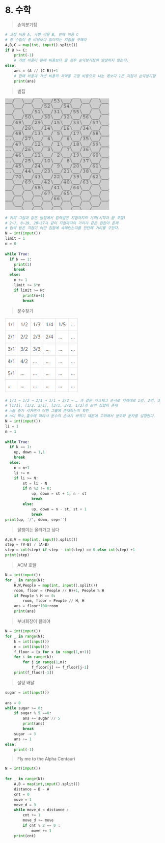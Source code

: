 # 8. 수학

> 손익분기점

```python
# 고정 비용 A, 가변 비용 B, 판매 비용 C
# 총 수입이 총 비용보다 많아지는 지점을 구해라
A,B,C = map(int, input().split())
if B >= C:
    print(-1)
    # 가변 비용이 판매 비용보다 클 경우 손익분기점이 발생하지 않는다.
else:
    ans = (A // (C-B))+1
    # 판매 비용과 가변 비용의 차액을 고정 비용으로 나눈 몫보다 1큰 지점이 손익분기점
    print(ans)
```

> 벌집

![image-20211216113924054](markdown-images/image-20211216113924054.png)

```python
# 위의 그림과 같은 벌집에서 입력받은 지점까지의 거리(시작과 끝 포함) 
# 2~7, 8~19, 20~37과 같이 지점까지의 거리가 같은 집합이 존재
# 입력 받은 지점이 어떤 집합에 속해있는지를 판단해 거리를 구한다.
N = int(input())
limit = 1
n = 0

while True:
  if N == 1:
    print(1)
    break
  else:
    n += 1
    limit += 6*n
    if limit >= N:
        print(n+1)
        break
```

> 분수찾기

![image-20211216114239172](markdown-images/image-20211216114239172.png)

```python
# 1/1 → 1/2 → 2/1 → 3/1 → 2/2 → … 과 같은 지그재그 순서로 차례대로 1번, 2번, 3번, 4번, 5번, … 분수
# [1/1], [1/2, 2/1], [3/1, 2/2, 1/3]과 같이 집합이 존재
# n을 증가 시키면서 어떤 그룹에 존재하는지 확인
# n이 짝수,홀수에 따라서 분수의 순서가 바뀌기 때문에 고려해서 분모와 분자를 설정한다.
N = int(input())
li = 1
n = 1

while True:
  if N == 1:
    up, down = 1,1
    break
  else:
    n = n+1
    li += n
    if li >= N:
        st = li - N
        if n %2 != 0:
            up, down = st + 1, n - st
            break
        else:
            up, down = n - st, st + 1
            break
print(up, '/', down, sep='')  
```

> 달팽이는 올라가고 싶다

```python
A,B,V = map(int, input().split())
step = (V-B) / (A-B)
step = int(step) if step - int(step) == 0 else int(step) +1
print(step)
```

> ACM 호텔

```python
N = int(input())
for _ in range(N):
    H,W,People = map(int, input().split())
    room, floor = (People // H)+1, People % H
    if People % H == 0:
        room, floor = People // H, H
    ans = floor*100+room
    print(ans)
```

>부녀회장이 될테야

```python
N = int(input())
for _ in range(N):
    k = int(input())
    n = int(input())
    f_floor = [x for x in range(1,n+1)]
    for i in range(k):
        for j in range(1,n):
            f_floor[j] += f_floor[j-1]
    print(f_floor[-1])
```

> 설탕 배달

```python
sugar = int(input())

ans = 0
while sugar >= 0:
    if sugar % 5 ==0:
        ans += sugar // 5
        print(ans)
        break
    sugar -= 3
    ans += 1
else: 
    print(-1)

```

> Fly me to the Alpha Centauri

```python
N = int(input())

for _ in range(N):
    A,B = map(int,input().split())
    distance = B - A
    cnt = 0
    move = 1 
    move_d = 0 
    while move_d < distance :
        cnt += 1
        move_d += move 
        if cnt % 2 == 0 : 
            move += 1  
    print(cnt)
```

